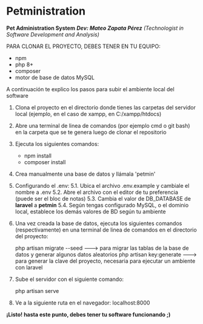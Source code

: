 <h1>Petministration</h1>
<b>Pet Administration System</b>
<i><b>Dev: Mateo Zapata Pérez</b> (Technologist in Software Development and Analysis)</i>
<br>

PARA CLONAR EL PROYECTO, DEBES TENER EN TU EQUIPO:
- npm
- php 8+
- composer
- motor de base de datos MySQL


A continuación te explico los pasos para subir el ambiente local del software

1. Clona el proyecto en el directorio donde tienes las carpetas del servidor local (ejemplo, en el caso de xampp, en C:/xampp/htdocs)
2. Abre una terminal de linea de comandos (por ejemplo cmd o git bash) en la carpeta que se te genera luego de clonar el repositorio
3. Ejecuta los siguientes comandos:
    - npm install
    - composer install

4. Crea manualmente una base de datos y llámala 'petmin'
5. Configurando el .env:
    5.1. Ubica el archivo .env.example y cambiale el nombre a .env
    5.2. Abre el archivo con el editor de tu preferencia (puede ser el bloc de notas)
    5.3. Cambia el valor de DB_DATABASE de <b>laravel</b> a <b>petmin</b>
    5.4. Según tengas configurado MySQL, o el dominio local, establece los demás valores de BD según tu ambiente

6. Una vez creada la base de datos, ejecuta los siguientes comandos (respectivamente) en una terminal de linea de comandos en el directorio del proyecto:
    
    php artisan migrate --seed           --->   para migrar las tablas de la base de datos y generar algunos datos aleatorios
    php artisan key:generate             --->   para generar la clave del proyecto, necesaria para ejecutar un ambiente con laravel

7. Sube el servidor con el siguiente comando:
    
    php artisan serve

8. Ve a la siguiente ruta en el navegador:     localhost:8000

<b>¡Listo! hasta este punto, debes tener tu software funcionando ;)</b>
